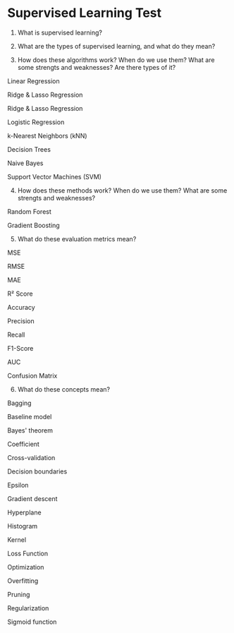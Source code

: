 # Supervised Learning Test

1. What is supervised learning?
> 

2. What are the types of supervised learning, and what do they mean?
> 

3. How does these algorithms work? When do we use them? What are some strengts and weaknesses? Are there types of it? 

Linear Regression
> 

Ridge & Lasso Regression
> 

Ridge & Lasso Regression
> 

Logistic Regression
> 

k-Nearest Neighbors (kNN)
> 

Decision Trees
> 

Naive Bayes
> 

Support Vector Machines (SVM)
> 

4. How does these methods work? When do we use them? What are some strengts and weaknesses?

Random Forest
> 

Gradient Boosting
> 

5. What do these evaluation metrics mean?

MSE
> 

RMSE
> 

MAE
>

R² Score
> 

Accuracy
> 

Precision
> 

Recall
> 

F1-Score
> 

AUC
> 

Confusion Matrix
> 

6. What do these concepts mean?

Bagging  
>  

Baseline model  
>  

Bayes' theorem  
>  

Coefficient  
>  

Cross-validation  
>  

Decision boundaries  
>  

Epsilon  
>  

Gradient descent  
>  

Hyperplane  
>  

Histogram  
>  

Kernel  
>  

Loss Function  
>  

Optimization  
>  

Overfitting  
>  

Pruning  
>  

Regularization  
>  

Sigmoid function  
>  
